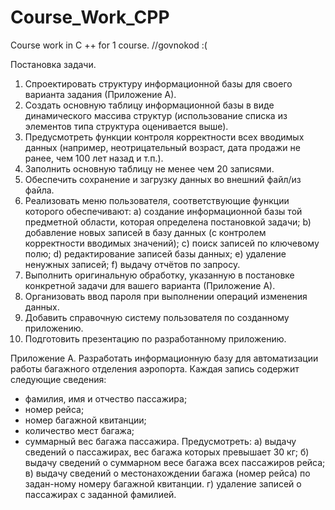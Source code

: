 # Course_Work_CPP
Course work in C ++ for 1 course. //govnokod :(

Постановка задачи.
1)	Спроектировать структуру информационной базы для своего варианта задания (Приложение А).  
2)	Создать основную таблицу информационной базы в виде динамического массива структур (использование списка из элементов типа структура оценивается выше).
3)	Предусмотреть функции контроля корректности всех вводимых данных (например, неотрицательный возраст, дата продажи не ранее, чем 100 лет назад и т.п.).
4)	Заполнить основную таблицу не менее чем 20 записями.
5)	Обеспечить сохранение и загрузку данных во внешний файл/из файла.
6)	Реализовать меню пользователя, соответствующие функции которого обеспечивают:
 a)	создание информационной базы той предметной области, которая определена постановкой задачи;
 b)	добавление новых записей в базу данных (с контролем корректности вводимых значений);
 c)	поиск записей по ключевому полю;
 d)	редактирование записей базы данных;
 e)	удаление ненужных записей;
 f)	выдачу отчётов по запросу.
7)	Выполнить оригинальную обработку, указанную в постановке конкретной задачи для вашего варианта (Приложение А).
8)	Организовать ввод пароля при выполнении операций изменения данных.
9)	Добавить справочную систему пользователя по созданному приложению.
10)	Подготовить презентацию по разработанному приложению.

Приложение А.
Разработать информационную базу для автоматизации работы багажного отделения аэропорта.
Каждая запись содержит следующие сведения:
-	фамилия, имя и отчество пассажира;
-	номер рейса;
-	номер багажной квитанции;
-	количество мест багажа;
-	суммарный вес багажа пассажира.
Предусмотреть:
 а) выдачу сведений о пассажирах, вес багажа которых превышает 30 кг;
 б) выдачу сведений о суммарном весе багажа всех пассажиров рейса;
 в) выдачу сведений о местонахождении багажа (номер рейса) по задан-ному номеру багажной квитанции.
 г) удаление записей о пассажирах с заданной фамилией. 
